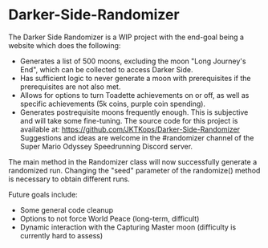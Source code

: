# Darker-Side-Randomizer
The Darker Side Randomizer is a WIP project with the end-goal being a website which does the following:
- Generates a list of 500 moons, excluding the moon "Long Journey's End", which can be collected to access Darker Side.
- Has sufficient logic to never generate a moon with prerequisites if the prerequisites are not also met.
- Allows for options to turn Toadette achievements on or off, as well as specific achievements (5k coins, purple coin spending).
- Generates postrequisite moons frequently enough. This is subjective and will take some fine-tuning.
The source code for this project is available at: https://github.com/JKTKops/Darker-Side-Randomizer
Suggestions and ideas are welcome in the #randomizer channel of the Super Mario Odyssey Speedrunning Discord server.

The main method in the Randomizer class will now successfully generate a randomized run.
Changing the "seed" parameter of the randomize() method is necessary to obtain different runs.
 
Future goals include:
- Some general code cleanup
- Options to not force World Peace (long-term, difficult)
- Dynamic interaction with the Capturing Master moon (difficulty is currently hard to assess)
